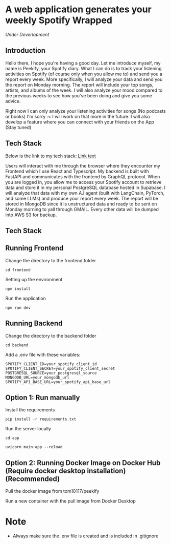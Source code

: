 # A web application generates your weekly Spotify Wrapped

_Under Deverlopment_

## Introduction

Hello there, I hope you're having a good day. Let me introduce myself, my name is Peekify, your Spotify diary.
What I can do is to track your listening activities on Spotify (of course only when you allow me to) and send you a report every week. More specifically, I will analyze your data and send you the report on Monday morning. The report will include your top songs, artists, and albums of the week. I will also analyze your mood compared to the previous weeks to see how you've been doing and give you some advice.

Right now I can only analyze your listening activities for songs (No podcasts or books) I'm sorry :< I will work on that more in the future. I will also develop a feature where you can connect with your friends on the App (Stay tuned)

## Tech Stack

Below is the link to my tech stack:
[Link text](https://lucid.app/publicSegments/view/5948e8ad-71a3-49ef-b8d4-76bee37899be/image.png)

Users will interact with me through the browser where they encounter my Frontend which I use React and Typescript. My backend is built with FastAPI and communicates with the frontend by GraphQL protocol. When you are logged in, you allow me to access your Spotify account to retrieve data and store it in my personal PostgreSQL database hosted in Supabase. I will analyze that data with my own A.I agent (built with LangChain, PyTorch, and some LLMs) and produce your report every week. The report will be stored in MongoDB since it is unstructured data and ready to be sent on Monday morning to yall through GMAIL. Every other data will be dumped into AWS S3 for backup.

## Tech Stack

## Running Frontend

Change the directory to the frontend folder

```
cd frontend
```

Setting up the environment

```
npm install
```

Run the application

```
npm run dev
```

## Running Backend

Change the directory to the backend folder

```
cd backend
```

Add a .env file with these variables:

```
SPOTIFY_CLIENT_ID=your_spotify_client_id
SPOTIFY_CLIENT_SECRET=your_spotify_client_secret
POSTGRESQL_SOURCE=your_postgresql_source
MONGODB_URL=your_mongodb_url
SPOTIFY_API_BASE_URL=your_spotify_api_base_url
```

## Option 1: Run manually

Install the requirements

```
pip install -r requirements.txt
```

Run the server locally

```
cd app
```

```
uvicorn main:app --reload
```

## Option 2: Running Docker Image on Docker Hub (Require docker desktop installation) (Recommended)

Pull the docker image from tom10117/peekify

Run a new container with the pull image from Docker Desktop

# Note

- Always make sure the .env file is created and is included in .gitignore
